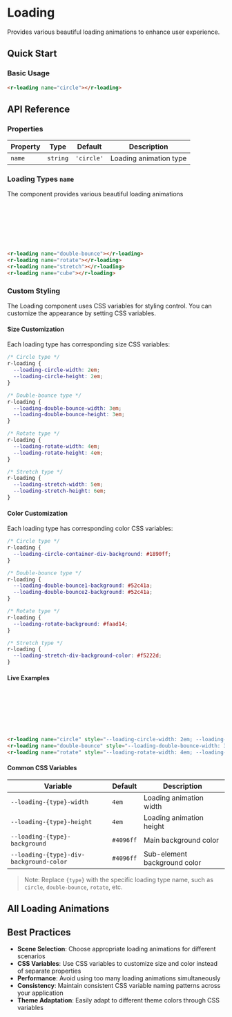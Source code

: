 <script setup>
import Loading from '../../../vue/loading.vue'
</script>

# Loading

Provides various beautiful loading animations to enhance user experience.

## Quick Start

### Basic Usage

<r-loading name="circle"></r-loading>

```html
<r-loading name="circle"></r-loading>
```

## API Reference

### Properties

| Property | Type | Default | Description |
|----------|------|---------|-------------|
| `name` | `string` | `'circle'` | Loading animation type |

### Loading Types `name`

The component provides various beautiful loading animations

<div style="display:inline-block;margin-right: 8px;margin-bottom: 12px;width:80px;height:80px">
    <r-loading name="double-bounce"></r-loading>
</div>
<div style="display:inline-block;margin-right: 8px;margin-bottom: 12px;width:80px;height:80px">
    <r-loading name="rotate"></r-loading>
</div>
<div style="display:inline-block;margin-right: 8px;margin-bottom: 12px;width:80px;height:80px">
     <r-loading name="stretch"></r-loading>
</div>
<div style="display:inline-block;margin-right: 8px;margin-bottom: 12px;width:80px;height:80px">
     <r-loading name="cube"></r-loading>
</div>

```html
<r-loading name="double-bounce"></r-loading>
<r-loading name="rotate"></r-loading>
<r-loading name="stretch"></r-loading>
<r-loading name="cube"></r-loading>
```

### Custom Styling

The Loading component uses CSS variables for styling control. You can customize the appearance by setting CSS variables.

#### Size Customization

Each loading type has corresponding size CSS variables:

```css
/* Circle type */
r-loading {
  --loading-circle-width: 2em;
  --loading-circle-height: 2em;
}

/* Double-bounce type */
r-loading {
  --loading-double-bounce-width: 3em;
  --loading-double-bounce-height: 3em;
}

/* Rotate type */
r-loading {
  --loading-rotate-width: 4em;
  --loading-rotate-height: 4em;
}

/* Stretch type */
r-loading {
  --loading-stretch-width: 5em;
  --loading-stretch-height: 6em;
}
```

#### Color Customization

Each loading type has corresponding color CSS variables:

```css
/* Circle type */
r-loading {
  --loading-circle-container-div-background: #1890ff;
}

/* Double-bounce type */
r-loading {
  --loading-double-bounce1-background: #52c41a;
  --loading-double-bounce2-background: #52c41a;
}

/* Rotate type */
r-loading {
  --loading-rotate-background: #faad14;
}

/* Stretch type */
r-loading {
  --loading-stretch-div-background-color: #f5222d;
}
```

#### Live Examples

<div style="display:inline-block;margin-right: 8px;margin-bottom: 12px;width:80px;height:80px">
    <r-loading name="circle" style="--loading-circle-width: 2em; --loading-circle-height: 2em; --loading-circle-container-div-background: #1890ff;"></r-loading>
</div>
<div style="display:inline-block;margin-right: 8px;margin-bottom: 12px;width:80px;height:80px">
    <r-loading name="double-bounce" style="--loading-double-bounce-width: 3em; --loading-double-bounce-height: 3em; --loading-double-bounce1-background: #52c41a; --loading-double-bounce2-background: #52c41a;"></r-loading>
</div>
<div style="display:inline-block;margin-right: 8px;margin-bottom: 12px;width:80px;height:80px">
    <r-loading name="rotate" style="--loading-rotate-width: 4em; --loading-rotate-height: 4em; --loading-rotate-background: #faad14;"></r-loading>
</div>

```html
<r-loading name="circle" style="--loading-circle-width: 2em; --loading-circle-height: 2em; --loading-circle-container-div-background: #1890ff;"></r-loading>
<r-loading name="double-bounce" style="--loading-double-bounce-width: 3em; --loading-double-bounce-height: 3em; --loading-double-bounce1-background: #52c41a; --loading-double-bounce2-background: #52c41a;"></r-loading>
<r-loading name="rotate" style="--loading-rotate-width: 4em; --loading-rotate-height: 4em; --loading-rotate-background: #faad14;"></r-loading>
```

#### Common CSS Variables

| Variable | Default | Description |
|----------|---------|-------------|
| `--loading-{type}-width` | `4em` | Loading animation width |
| `--loading-{type}-height` | `4em` | Loading animation height |
| `--loading-{type}-background` | `#4096ff` | Main background color |
| `--loading-{type}-div-background-color` | `#4096ff` | Sub-element background color |

> Note: Replace `{type}` with the specific loading type name, such as `circle`, `double-bounce`, `rotate`, etc.

## All Loading Animations

<Loading />

## Best Practices

- **Scene Selection**: Choose appropriate loading animations for different scenarios
- **CSS Variables**: Use CSS variables to customize size and color instead of separate properties
- **Performance**: Avoid using too many loading animations simultaneously
- **Consistency**: Maintain consistent CSS variable naming patterns across your application
- **Theme Adaptation**: Easily adapt to different theme colors through CSS variables
